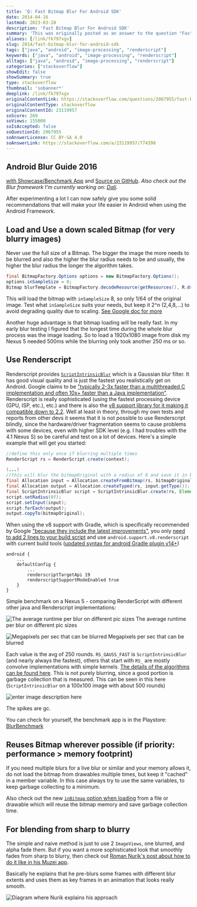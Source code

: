 ```yaml
---
title: 'Q: Fast Bitmap Blur For Android SDK'
date: 2014-04-16
lastmod: 2023-03-28
description: 'Fast Bitmap Blur For Android SDK'
summary: 'This was originally posted as an answer to the question "Fast Bitmap Blur For Android SDK" on stackoverflow.com.'
aliases: [/link/fk797xgv]
slug: 2014/fast-bitmap-blur-for-android-sdk
tags: ["java", "android", "image-processing", "renderscript"]
keywords: ["java", "android", "image-processing", "renderscript"]
alltags: ["java", "android", "image-processing", "renderscript"]
categories: ["stackoverflow"]
showEdit: false
showSummary: true
type: stackoverflow
thumbnail: 'sobanner*'
deeplink: /link/fk797xgv
originalContentLink: https://stackoverflow.com/questions/2067955/fast-bitmap-blur-for-android-sdk
originalContentType: stackoverflow
originalContentId: 23119957
soScore: 269
soViews: 155000
soIsAccepted: false
soQuestionId: 2067955
soAnswerLicense: CC BY-SA 4.0
soAnswerLink: https://stackoverflow.com/a/23119957/774398
---
```

Android Blur Guide 2016
-----------------------

[with Showcase/Benchmark App](https://play.google.com/store/apps/details?id=at.favre.app.blurbenchmark) and [Source on GitHub](https://github.com/patrickfav/BlurTestAndroid). _Also check out the Blur framework I'm currently working on: [Dali](https://github.com/patrickfav/Dali)._

After experimenting a lot I can now safely give you some solid recommendations that will make your life easier in Android when using the Android Framework.

Load and Use a down scaled Bitmap (for very blurry images)
----------------------------------------------------------

Never use the full size of a Bitmap. The bigger the image the more needs to be blurred and also the higher the blur radius needs to be and usually, the higher the blur radius the longer the algorithm takes.

```java
final BitmapFactory.Options options = new BitmapFactory.Options();
options.inSampleSize = 8;
Bitmap blurTemplate = BitmapFactory.decodeResource(getResources(), R.drawable.myImage, options);

```

This will load the bitmap with `inSampleSize` 8, so only 1/64 of the original image. Test what `inSampleSize` suits your needs, but keep it 2^n (2,4,8,...) to avoid degrading quality due to scaling. [See Google doc for more](http://developer.android.com/training/displaying-bitmaps/load-bitmap.html#load-bitmap)

Another huge advantage is that bitmap loading will be really fast. In my early blur testing I figured that the longest time during the whole blur process was the image loading. So to load a 1920x1080 image from disk my Nexus 5 needed 500ms while the blurring only took another 250 ms or so.

Use Renderscript
----------------

Renderscript provides [`ScriptIntrinsicBlur`](http://developer.android.com/reference/android/renderscript/ScriptIntrinsicBlur.html) which is a Gaussian blur filter. It has good visual quality and is just the fastest you realistically get on Android. Google claims to be ["typically 2-3x faster than a multithreaded C implementation and often 10x+ faster than a Java implementation"](http://android-developers.blogspot.co.at/2013/08/renderscript-intrinsics.html). Renderscript is really sophisticated (using the fastest processing device (GPU, ISP, etc.), etc.) and there is also the [v8 support library for it making it compatible down to 2.2](http://developer.android.com/guide/topics/renderscript/compute.html#access-rs-apis). Well at least in theory, through my own tests and reports from other devs it seems that it is not possible to use Renderscript blindly, since the hardware/driver fragmentation seems to cause problems with some devices, even with higher SDK level (e.g. I had troubles with the 4.1 Nexus S) so be careful and test on a lot of devices. Here's a simple example that will get you started:

```java
//define this only once if blurring multiple times
RenderScript rs = RenderScript.create(context);

(...)
//this will blur the bitmapOriginal with a radius of 8 and save it in bitmapOriginal
final Allocation input = Allocation.createFromBitmap(rs, bitmapOriginal); //use this constructor for best performance, because it uses USAGE_SHARED mode which reuses memory
final Allocation output = Allocation.createTyped(rs, input.getType());
final ScriptIntrinsicBlur script = ScriptIntrinsicBlur.create(rs, Element.U8_4(rs));
script.setRadius(8f);
script.setInput(input);
script.forEach(output);
output.copyTo(bitmapOriginal);

```

When using the v8 support with Gradle, which is specifically recommended by Google ["because they include the latest improvements"](http://developer.android.com/guide/topics/renderscript/compute.html#access-rs-apis), you only [need to add 2 lines to your build script](http://android-developers.blogspot.co.at/2013/09/renderscript-in-android-support-library.html) and use `android.support.v8.renderscript` with current build tools ([updated syntax for android Gradle plugin v14+](http://tools.android.com/tech-docs/new-build-system))

```
android {
    ...
    defaultConfig {
        ...
        renderscriptTargetApi 19
        renderscriptSupportModeEnabled true
    }
}

```

Simple benchmark on a Nexus 5 - comparing RenderScript with different other java and Renderscript implementations:

![The average runtime per blur on different pic sizes](img_b2e0b30479865cfe.png) The average runtime per blur on different pic sizes

![Megapixels per sec that can be blurred](img_705a00afc6d47ab2.png) Megapixels per sec that can be blurred

Each value is the avg of 250 rounds. `RS_GAUSS_FAST` is `ScriptIntrinsicBlur` (and nearly always the fastest), others that start with `RS_` are mostly convolve implementations with simple kernels. [The details of the algorithms can be found here](https://github.com/patrickfav/BlurTestAndroid). This is not purely blurring, since a good portion is garbage collection that is measured. This can be seen in this here (`ScriptIntrinsicBlur` on a 100x100 image with about 500 rounds)

![enter image description here](img_51d0c52ac6f3eb3d.png)

The spikes are gc.

You can check for yourself, the benchmark app is in the Playstore: [BlurBenchmark](https://play.google.com/store/apps/details?id=at.favre.app.blurbenchmark)

Reuses Bitmap wherever possible (if priority: performance > memory footprint)
-----------------------------------------------------------------------------

If you need multiple blurs for a live blur or similar and your memory allows it, do not load the bitmap from drawables multiple times, but keep it "cached" in a member variable. In this case always try to use the same variables, to keep garbage collecting to a minimum.

Also check out the new [`inBitmap` option when loading](http://developer.android.com/training/displaying-bitmaps/manage-memory.html#inBitmap) from a file or drawable which will reuse the bitmap memory and save garbage collection time.

For blending from sharp to blurry
---------------------------------

The simple and naive method is just to use 2 `ImageViews`, one blurred, and alpha fade them. But if you want a more sophisticated look that smoothly fades from sharp to blurry, then check out [Roman Nurik's post about how to do it like in his Muzei app](https://plus.google.com/+RomanNurik/posts/2sTQ1X2Cb2Z).

Basically he explains that he pre-blurs some frames with different blur extents and uses them as key frames in an animation that looks really smooth.

![Diagram where Nurik explains his approach](img_9eae5ef2fbbbd2a6.png)